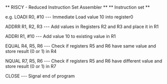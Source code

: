 ** RISCY - Reduced Instruction Set Assembler **
** Instruction set **

e.g.
LOADI R0, #10
--- Immediate Load value 10 into register0

ADDRR R1, R2, R3
--- Add values in Registers R2 and R3 and place it in R1

ADDRI R1, #10
--- Add value 10 to existing value in R1

EQUAL R4, R5, R6
--- Check if registers R5 and R6 have same value and store result (0 or 1) in R4

NQUAL R7, R5, R6
--- Check if registers R5 and R6 have different value and store result (0 or 1) in R7

CLOSE
--- Signal end of program
